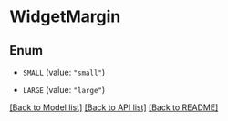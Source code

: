 # WidgetMargin

## Enum


* `SMALL` (value: `"small"`)

* `LARGE` (value: `"large"`)


[[Back to Model list]](../README.md#documentation-for-models) [[Back to API list]](../README.md#documentation-for-api-endpoints) [[Back to README]](../README.md)


